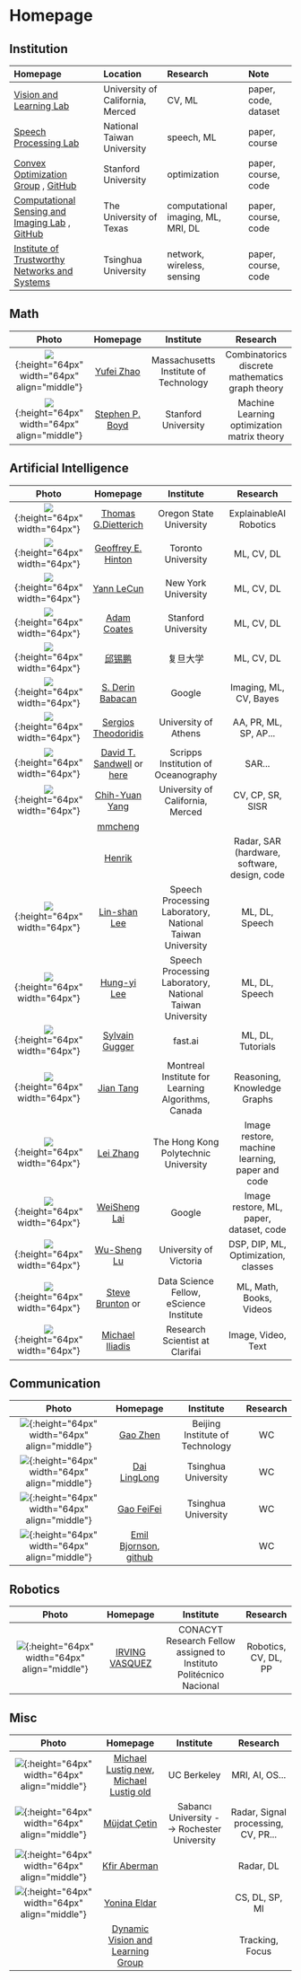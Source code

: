 # Homepage


## Institution

| Homepage           | Location           | Research   | Note           |
|:--------------------------------------------------------------------------------|:---------------------------------|:-----------|:---------------------|
| [Vision and Learning Lab](http://vllab.ucmerced.edu/)                           | University of California, Merced | CV, ML     | paper, code, dataset |
| [Speech Processing Lab](http://speech.ee.ntu.edu.tw/previous_version/index.htm) | National Taiwan University       | speech, ML | paper, course        |
| [Convex Optimization Group](https://web.stanford.edu/~boyd/) , [GitHub](https://github.com/cvxgrp/) | Stanford University      | optimization | paper, course, code  |
| [Computational Sensing and Imaging Lab](https://web.stanford.edu/~boyd/) , [GitHub](https://github.com/utcsilab) | The University of Texas    | computational imaging, ML, MRI, DL | paper, course, code  |
| [Institute of Trustworthy Networks and Systems](http://tns.thss.tsinghua.edu.cn/) | Tsinghua University | network, wireless, sensing | paper, course, code  |


## Math

|                                           Photo                                           |                             Homepage                             |               Institute               |                         Research                          |
|:-----------------------------------------------------------------------------------------:|:----------------------------------------------------------------:|:-------------------------------------:|:---------------------------------------------------------:|
|  ![](./assets/images/Homepage/YuFeiZhao.jpg){:height="64px" width="64px" align="middle"}  | [Yufei Zhao](http://math.mit.edu/directory/profile.php?pid=1354) | Massachusetts Institute of Technology | Combinatorics <br> discrete mathematics <br> graph theory |
| ![](./assets/images/Homepage/StephenBoyd.jpg){:height="64px" width="64px" align="middle"} |        [Stephen P. Boyd](https://web.stanford.edu/~boyd)         |          Stanford University          |   Machine Learning <br> optimization <br> matrix theory   |

## Artificial Intelligence

|                                     Photo                                     |                                                   Homepage                                                    |                        Institute                         |                    Research                     |
|:-----------------------------------------------------------------------------:|:-------------------------------------------------------------------------------------------------------------:|:--------------------------------------------------------:|:-----------------------------------------------:|
|   ![](./assets/images/Homepage/Dietterich.png){:height="64px" width="64px"}   |                         [Thomas G.Dietterich](http://web.engr.oregonstate.edu/~tgd/)                          |                 Oregon State University                  |           ExplainableAI <br> Robotics           |
|     ![](./assets/images/Homepage/Hinton.png){:height="64px" width="64px"}     |                           [Geoffrey E. Hinton](http://www.cs.toronto.edu/~hinton/)                            |                    Toronto University                    |                   ML, CV, DL                    |
|     ![](./assets/images/Homepage/LeCun.png){:height="64px" width="64px"}      |                                     [Yann LeCun](http://yann.lecun.com/)                                      |                   New York University                    |                   ML, CV, DL                    |
|  ![](./assets/images/Homepage/AdamCoates.jpeg){:height="64px" width="64px"}   |                               [Adam Coates](https://cs.stanford.edu/~acoates/)                                |                   Stanford University                    |                   ML, CV, DL                    |
|     ![](./assets/images/Homepage/xpqiu.jpg){:height="64px" width="64px"}      |                                        [邱锡鹏](https://xpqiu.github.io/)                                        |                           复旦大学                           |                   ML, CV, DL                    |
|  ![](./assets/images/Homepage/DerinBabacan.jpg){:height="64px" width="64px"}  |                                 [S. Derin Babacan](http://www.dbabacan.info/)                                 |                          Google                          |             Imaging, ML, CV, Bayes              |
|  ![](./assets/images/Homepage/Theodoridis.jpg){:height="64px" width="64px"}   |                            [Sergios Theodoridis](http://cgi.di.uoa.gr/~stheodor/)                             |                   University of Athens                   |              AA, PR, ML, SP, AP...              |
|    ![](./assets/images/Homepage/Sandwell.jpg){:height="64px" width="64px"}    | [David T. Sandwell](https://topex.ucsd.edu/sandwell/) or [here](https://dsandwell.scrippsprofiles.ucsd.edu/)  |           Scripps Institution of Oceanography            |                     SAR...                      |
|  ![](./assets/images/Homepage/ChihYuanYang.png){:height="64px" width="64px"}  |                           [Chih-Yuan Yang](https://eng.ucmerced.edu/people/cyang35)                           |             University of California, Merced             |                CV, CP, SR, SISR                 |
|                                                                               |                                        [mmcheng](https://mmcheng.net/)                                        |                                                          |                                                 |
|                                                                               |                                        [Henrik](https://hforsten.com/)                                        |                                                          |  Radar, SAR (hardware, software, design, code   |
|   ![](./assets/images/Homepage/LinShanLee.jpg){:height="64px" width="64px"}   |                                 [Lin-shan Lee](http://speech.ee.ntu.edu.tw/)                                  | Speech Processing Laboratory, National Taiwan University |                 ML, DL, Speech                  |
|   ![](./assets/images/Homepage/HungYiLee.png){:height="64px" width="64px"}    |                              [Hung-yi Lee](http://speech.ee.ntu.edu.tw/~tlkagk/)                              | Speech Processing Laboratory, National Taiwan University |                 ML, DL, Speech                  |
| ![](./assets/images/Homepage/SylvainGugger.png){:height="64px" width="64px"}  |                                 [Sylvain Gugger](https://sgugger.github.io/)                                  |                         fast.ai                          |                ML, DL, Tutorials                |
|    ![](./assets/images/Homepage/JianTang.jpg){:height="64px" width="64px"}    |                                      [Jian Tang](https://jian-tang.com/)                                      |    Montreal Institute for Learning Algorithms, Canada    |           Reasoning, Knowledge Graphs           |
|    ![](./assets/images/Homepage/LeiZhang.jpg){:height="64px" width="64px"}    |                             [Lei Zhang](http://www4.comp.polyu.edu.hk/~cslzhang/)                             |           The Hong Kong Polytechnic University           | Image restore, machine learning, paper and code |
|  ![](./assets/images/Homepage/WeiShengLai.jpg){:height="64px" width="64px"}   |                                    [WeiSheng Lai](https://www.wslai.net/)                                     |                          Google                          |     Image restore, ML, paper, dataset, code     |
|   ![](./assets/images/Homepage/WuShengLu.png){:height="64px" width="64px"}   |                                 [Wu-Sheng Lu](https://www.ece.uvic.ca/~wslu/)                                 |                  University of Victoria                  |       DSP, DIP, ML, Optimization, classes       |
|  ![](./assets/images/Homepage/SteveBrunton.png){:height="64px" width="64px"}  | [Steve Brunton](https://www.eigensteve.com/) or [](https://www.me.washington.edu/facultyfinder/steve-brunton) |         Data Science Fellow, eScience Institute          |             ML, Math, Books, Videos             |
| ![](./assets/images/Homepage/MichaelIliadis.png){:height="64px" width="64px"} |                                [Michael Iliadis](https://miliadis.github.io/)                                 |              Research Scientist at Clarifai              |               Image, Video, Text                |


## Communication

|                                            Photo                                            |              Homepage               |                             Institute                              |         Research          |
|:-------------------------------------------------------------------------------------------:|:-----------------------------------:|:------------------------------------------------------------------:|:-------------------------:|
| ![](./assets/images/Homepage/GaoZhen.jpg){:height="64px" width="64px" align="middle"} | [Gao Zhen](https://gaozhen16.eu.org/) | Beijing Institute of Technology  | WC |
| ![](./assets/images/Homepage/DaiLingLong.jpg){:height="64px" width="64px" align="middle"} | [Dai LingLong](http://oa.ee.tsinghua.edu.cn/dailinglong/) | Tsinghua University  | WC |
| ![](./assets/images/Homepage/GaoFeiFei.jpg){:height="64px" width="64px" align="middle"} | [Gao FeiFei](https://thurid.lib.tsinghua.edu.cn/scholar/654908) | Tsinghua University  | WC |
| ![](./assets/images/Homepage/EmilBjornson.jpg){:height="64px" width="64px" align="middle"} | [Emil Bjornson](https://ebjornson.com/research), [github](https://github.com/emilbjornson) |   | WC |

## Robotics

|                                            Photo                                            |              Homepage               |                             Institute                              |         Research          |
|:-------------------------------------------------------------------------------------------:|:-----------------------------------:|:------------------------------------------------------------------:|:-------------------------:|
| ![](./assets/images/Homepage/IrvingVasquez.jpg){:height="64px" width="64px" align="middle"} | [IRVING VASQUEZ](https://jivg.org/) | CONACYT Research Fellow assigned to Instituto Politécnico Nacional | Robotics, <br> CV, DL, PP |


## Misc

|                                            Photo                                            |                                                                            Homepage                                                                             |                  Institute                  |              Research               |
|:-------------------------------------------------------------------------------------------:|:---------------------------------------------------------------------------------------------------------------------------------------------------------------:|:-------------------------------------------:|:-----------------------------------:|
| ![](./assets/images/Homepage/MichaelLustig.jpg){:height="64px" width="64px" align="middle"} | [Michael Lustig new](https://www2.eecs.berkeley.edu/Faculty/Homepages/mlustig.html), [Michael Lustig old](https://people.eecs.berkeley.edu/~mlustig/index.html) |                 UC Berkeley                 |           MRI, AI, OS...            |
|  ![](./assets/images/Homepage/MüjdatÇetin.jpg){:height="64px" width="64px" align="middle"}  |                                                      [Müjdat Çetin](http://myweb.sabanciuniv.edu/mcetin/)                                                       | Sabancı University --> Rochester University | Radar, Signal processing, CV, PR... |
|  ![](./assets/images/Homepage/KfirAberman.png){:height="64px" width="64px" align="middle"}  |                                                         [Kfir Aberman](https://kfiraberman.github.io/)                                                          |                                             |              Radar, DL              |
|  ![](./assets/images/Homepage/YoninaEldar.jpg){:height="64px" width="64px" align="middle"}  |                                         [Yonina Eldar](https://webee.technion.ac.il/Sites/People/YoninaEldar/index.php)                                         |                                             |           CS, DL, SP, MI            |
|                                                                                             |                                                   [Dynamic Vision and Learning Group](https://dvl.in.tum.de/)                                                   |                                             |           Tracking, Focus           |

